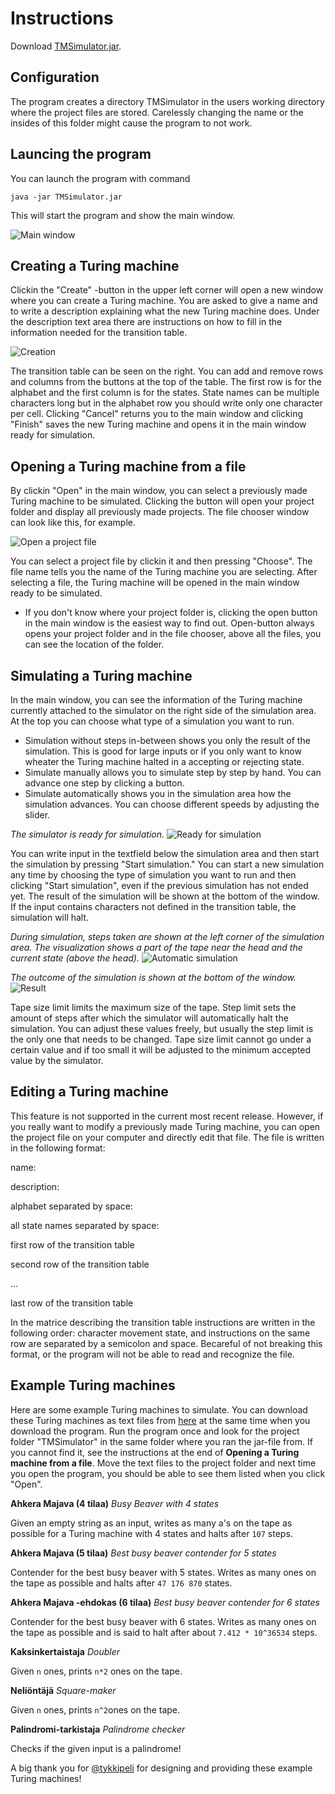 # Instructions
Download [TMSimulator.jar](https://github.com/pinjaw/ot-harjoitustyo/releases).
## Configuration
The program creates a directory TMSimulator in the users working directory where the project files are stored. Carelessly changing the name or the insides of this folder might cause the program to not work.
## Launcing the program
You can launch the program with command
```
java -jar TMSimulator.jar
```
This will start the program and show the main window.

![Main window](https://github.com/pinjaw/ot-harjoitustyo/blob/master/Documentation/Pictures/mainwindow.png)

## Creating a Turing machine
Clickin the "Create" -button in the upper left corner will open a new window where you can create a Turing machine. You are asked to give a name and to write a description explaining what the new Turing machine does. Under the description text area there are instructions on how to fill in the information needed for the transition table.

![Creation](https://github.com/pinjaw/ot-harjoitustyo/blob/master/Documentation/Pictures/creation.png)

The transition table can be seen on the right. You can add and remove rows and columns from the buttons at the top of the table. The first row is for the alphabet and the first column is for the states. State names can be multiple characters long but in the alphabet row you should write only one character per cell.
Clicking "Cancel" returns you to the main window and clicking "Finish" saves the new Turing machine and opens it in the main window ready for simulation.
## Opening a Turing machine from a file
By clickin "Open" in the main window, you can select a previously made Turing machine to be simulated. Clicking the button will open your project folder and display all previously made projects. The file chooser window can look like this, for example.

![Open a project file](https://github.com/pinjaw/ot-harjoitustyo/blob/master/Documentation/Pictures/open.png)

You can select a project file by clickin it and then pressing "Choose". The file name tells you the name of the Turing machine you are selecting. After selecting a file, the Turing machine will be opened in the main window ready to be simulated.
* If you don't know where your project folder is, clicking the open button in the main window is the easiest way to find out. Open-button always opens your project folder and in the file chooser, above all the files, you can see the location of the folder.
## Simulating a Turing machine
In the main window, you can see the information of the Turing machine currently attached to the simulator on the right side of the simulation area. At the top you can choose what type of a simulation you want to run. 
* Simulation without steps in-between shows you only the result of the simulation. This is good for large inputs or if you only want to know wheater the Turing machine halted in a accepting or rejecting state.
* Simulate manually allows you to simulate step by step by hand. You can advance one step by clicking a button.
* Simulate automatically shows you in the simulation area how the simulation advances. You can choose different speeds by adjusting the slider.

*The simulator is ready for simulation.*
![Ready for simulation](https://github.com/pinjaw/ot-harjoitustyo/blob/master/Documentation/Pictures/simulator.png)

You can write input in the textfield below the simulation area and then start the simulation by pressing "Start simulation." You can start a new simulation any time by choosing the type of simulation you want to run and then clicking "Start simulation", even if the previous simulation has not ended yet. The result of the simulation will be shown at the bottom of the window. If the input contains characters not defined in the transition table, the simulation will halt.

*During simulation, steps taken are shown at the left corner of the simulation area. The visualization shows a part of the tape near the head and the current state (above the head).*
![Automatic simulation](https://github.com/pinjaw/ot-harjoitustyo/blob/master/Documentation/Pictures/simulating.png)

*The outcome of the simulation is shown at the bottom of the window.*
![Result](https://github.com/pinjaw/ot-harjoitustyo/blob/master/Documentation/Pictures/accepted.png)

Tape size limit limits the maximum size of the tape. Step limit sets the amount of steps after which the simulator will automatically halt the simulation. You can adjust these values freely, but usually the step limit is the only one that needs to be changed. Tape size limit cannot go under a certain value and if too small it will be adjusted to the minimum accepted value by the simulator.
## Editing a Turing machine
This feature is not supported in the current most recent release. However, if you really want to modify a previously made Turing machine, you can open the project file on your computer and directly edit that file. The file is written in the following format:

name:

description:

alphabet separated by space:

all state names separated by space:

first row of the transition table

second row of the transition table

...

last row of the transition table

In the matrice describing the transition table instructions are written in the following order: character movement state, and instructions on the same row are separated by a semicolon and space.
Becareful of not breaking this format, or the program will not be able to read and recognize the file.
## Example Turing machines
Here are some example Turing machines to simulate. You can download these Turing machines as text files from [here](https://github.com/pinjaw/ot-harjoitustyo/releases) at the same time when you download the program. Run the program once and look for the project folder "TMSimulator" in the same folder where you ran the jar-file from. If you cannot find it, see the instructions at the end of **Opening a Turing machine from a file**.
Move the text files to the project folder and next time you open the program, you should be able to see them listed when you click "Open".

**Ahkera Majava (4 tilaa)** *Busy Beaver with 4 states*

Given an empty string as an input, writes as many a's on the tape as possible for a Turing machine with 4 states and halts after `107` steps.

**Ahkera Majava (5 tilaa)** *Best busy beaver contender for 5 states*

Contender for the best busy beaver with 5 states. Writes as many ones on the tape as possible and halts after `47 176 870` states.

**Ahkera Majava -ehdokas (6 tilaa)** *Best busy beaver contender for 6 states*

Contender for the best busy beaver with 6 states. Writes as many ones on the tape as possible and is said to halt after about `7.412 * 10^36534` steps.

**Kaksinkertaistaja** *Doubler*

Given `n` ones, prints `n*2` ones on the tape.

**Neliöntäjä** *Square-maker*

Given `n` ones, prints `n^2`ones on the tape.

**Palindromi-tarkistaja** *Palindrome checker*

Checks if the given input is a palindrome!

A big thank you for [@tykkipeli](https://github.com/tykkipeli) for designing and providing these example Turing machines!
